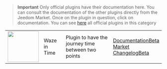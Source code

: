 
>**Important**
>Only official plugins have their documentation here. You can consult the documentation of the other plugins directly from the Jeedom Market. Once on the plugin in question, click on documentation.
>You can see [here](https://market.jeedom.com/index.php?v=d&p=market&type=plugin&categorie=travel) all official plugins in this category


| | | | |
|--- | --- | --- | ---|
|<img src="wazeintime/wazeintime_icon.png" class="pluginLogo" width="100" />|Waze in Time|Plugin to have the journey time between two points|[Documentation](wazeintime/index.md)[Beta](wazeintime/beta/index.md)<br/>[Market](https://market.jeedom.com/index.php?v=d&p=market_display&id=1820)<br/>[Changelog](wazeintime/changelog.md)[Beta](wazeintime/beta/changelog.md)|
